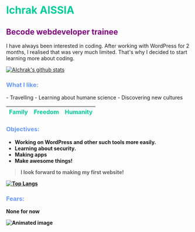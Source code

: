 <h1 style="color:#00cc99">Ichrak AISSIA</h1>
<h2 style="color:purple"><b>Becode webdeveloper trainee</b></h2>
I have always been interested in coding. After working with WordPress for 2 months, I realised that was very much limited. That's why I decided to start learning more about coding.

[![AIchrak's github stats](https://github-readme-stats.vercel.app/api?username=AIchrak&show_icons=true&theme=tokyonight)](https://github.com/AIchrak/)
<h3 style="color:#6699ff"><b>What I like:</b></h3>
- Travelling
- Learning about humane science
- Discovering new cultures


| <span style="color:#00cc99">Family</span> | <span style="color:#00cc99">Freedom</span> | <span style="color:#00cc99">Humanity</span> |
|----|----|----|

<h3 style="color:#6699ff"><b>Objectives:<b></h3>

- Working on WordPress and other such tools more easily. 
- Learning about security.
- Making apps
- Make awesome things!

> I look forward to making my first website!

[![Top Langs](https://github-readme-stats.vercel.app/api/top-langs/?username=AIchrak&layout=compact)](https://github.com/anuraghazra/github-readme-stats)

<h3 style="color:#6699ff"><b>Fears:<b></h3>
None for now

![Animated image](https://media0.giphy.com/media/VbnUQpnihPSIgIXuZv/giphy.gif?cid=ecf05e47v3hxlxcwcriawbs7m88z5xpe041rvl2dw5udlfe7&rid=giphy.gif&ct=g)